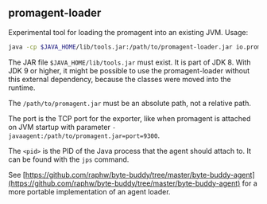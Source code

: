 promagent-loader
----------------

Experimental tool for loading the promagent into an existing JVM. Usage:

```bash
java -cp $JAVA_HOME/lib/tools.jar:/path/to/promagent-loader.jar io.promagent.loader.PromagentLoader -agent /path/to/promagent.jar -port 9300 -pid <pid>
```

The JAR file `$JAVA_HOME/lib/tools.jar` must exist. It is part of JDK 8. With JDK 9 or higher, it might be possible to use the promagent-loader without this external dependency, because the classes were moved into the runtime.

The `/path/to/promagent.jar` must be an absolute path, not a relative path. 

The port is the TCP port for the exporter, like when promagent is attached on JVM startup with parameter `-javaagent:/path/to/promagent.jar=port=9300`.

The `<pid>` is the PID of the Java process that the agent should attach to. It can be found with the `jps` command.

See [https://github.com/raphw/byte-buddy/tree/master/byte-buddy-agent](https://github.com/raphw/byte-buddy/tree/master/byte-buddy-agent) for a more portable implementation of an agent loader.

